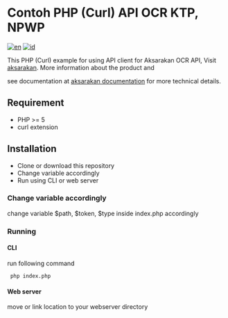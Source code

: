 # Contoh PHP (Curl) API OCR KTP, NPWP

[![en](https://img.shields.io/badge/lang-en-red.svg)][3]
[![id](https://img.shields.io/badge/lang-id-red.svg)][4]

This PHP (Curl) example for using API client for Aksarakan OCR API,
Visit [aksarakan][1]. More information about the product and

see documentation at [aksarakan documentation][2] for more technical details.

## Requirement
- PHP >= 5
- curl extension

## Installation
- Clone or download this repository
- Change variable accordingly
- Run using CLI or web server

### Change variable accordingly
change variable $path, $token, $type inside index.php accordingly

### Running
#### CLI
run following command
```
 php index.php
```
#### Web server
move or link location to your webserver directory



[1]: https://www.google.com
[2]: https://aksarakan.com/document
[3]: https://github.com/aksarakan/example-php-curl/blob/master/README.md
[4]: https://github.com/aksarakan/example-php-curl/blob/master/README.id.md
